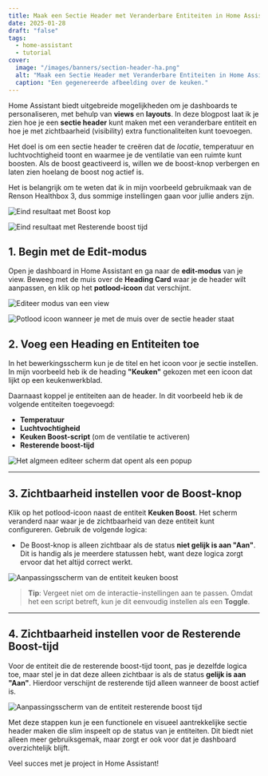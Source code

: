 ```yaml
---
title: Maak een Sectie Header met Veranderbare Entiteiten in Home Assistant
date: 2025-01-28
draft: "false"
tags:
  - home-assistant
  - tutorial
cover:
  image: "/images/banners/section-header-ha.png"
  alt: "Maak een Sectie Header met Veranderbare Entiteiten in Home Assistant."
  caption: "Een gegenereerde afbeelding over de keuken."
---
```


Home Assistant biedt uitgebreide mogelijkheden om je dashboards te personaliseren, met behulp van **views** en **layouts**. In deze blogpost laat ik je zien hoe je een **sectie header** kunt maken met een veranderbare entiteit en hoe je met zichtbaarheid (visibility) extra functionaliteiten kunt toevoegen. 

Het doel is om een sectie header te creëren dat de *locatie*, temperatuur en luchtvochtigheid toont en waarmee je de ventilatie van een ruimte kunt boosten. Als de boost geactiveerd is, willen we de boost-knop verbergen en laten zien hoelang de boost nog actief is.

Het is belangrijk om te weten dat ik in mijn voorbeeld gebruikmaak van de Renson Healthbox 3, dus sommige instellingen gaan voor jullie anders zijn.

![Eind resultaat met Boost kop](/images/posts/section-headers/eind-resultaat.png)

![Eind resultaat met Resterende boost tijd](/images/posts/section-headers/eind-resultaat-in-boost.png)

## 1. Begin met de Edit-modus

Open je dashboard in Home Assistant en ga naar de **edit-modus** van je view. Beweeg met de muis over de **Heading Card** waar je de header wilt aanpassen, en klik op het **potlood-icoon** dat verschijnt. 

![Editeer modus van een view](/images/posts/section-headers/editeer-modus-view.png)

![Potlood icoon wanneer je met de muis over de sectie header staat](/images/posts/section-headers/editeer-modus-hover.png)

## 2. Voeg een Heading en Entiteiten toe

In het bewerkingsscherm kun je de titel en het icoon voor je sectie instellen. In mijn voorbeeld heb ik de heading **"Keuken"** gekozen met een icoon dat lijkt op een keukenwerkblad.

Daarnaast koppel je entiteiten aan de header. In dit voorbeeld heb ik de volgende entiteiten toegevoegd:
- **Temperatuur** 
- **Luchtvochtigheid**
- **Keuken Boost-script** (om de ventilatie te activeren)
- **Resterende boost-tijd**

![Het algmeen editeer scherm dat opent als een popup](/images/posts/section-headers/popup-heading-card.png)

---

## 3. Zichtbaarheid instellen voor de Boost-knop

Klik op het potlood-icoon naast de entiteit **Keuken Boost**. Het scherm veranderd naar
waar je de zichtbaarheid van deze entiteit kunt configureren. Gebruik de volgende logica:
- De Boost-knop is alleen zichtbaar als de status **niet gelijk is aan "Aan"**. Dit is handig als je meerdere statussen hebt, want deze logica zorgt ervoor dat het altijd correct werkt.

![Aanpassingsscherm van de entiteit keuken boost](/images/posts/section-headers/popup-heading-card-visibility-boost.png)

> **Tip**: Vergeet niet om de interactie-instellingen aan te passen. Omdat het een script betreft, kun je dit eenvoudig instellen als een **Toggle**.

---

## 4. Zichtbaarheid instellen voor de Resterende Boost-tijd

Voor de entiteit die de resterende boost-tijd toont, pas je dezelfde logica toe, maar stel je in dat deze alleen zichtbaar is als de status **gelijk is aan "Aan"**. Hierdoor verschijnt de resterende tijd alleen wanneer de boost actief is.

![Aanpassingsscherm van de entiteit resterende boost tijd](/images/posts/section-headers/popup-heading-card-visibility-remaining.png)

Met deze stappen kun je een functionele en visueel aantrekkelijke sectie header maken die slim inspeelt op de status van je entiteiten. Dit biedt niet alleen meer gebruiksgemak, maar zorgt er ook voor dat je dashboard overzichtelijk blijft.

Veel succes met je project in Home Assistant!
